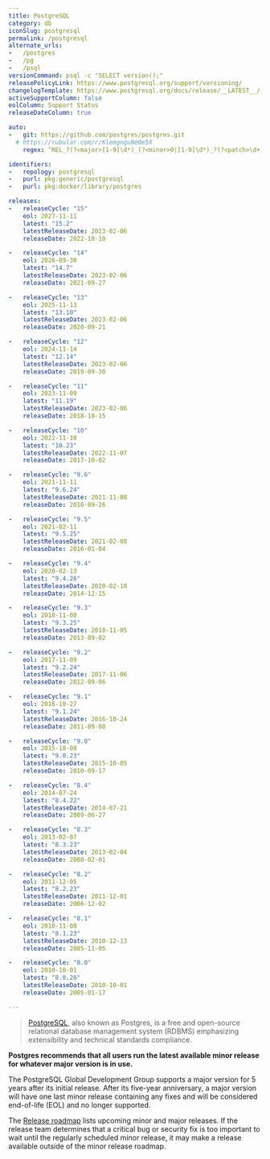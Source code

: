 ```yaml
---
title: PostgreSQL
category: db
iconSlug: postgresql
permalink: /postgresql
alternate_urls:
-   /postgres
-   /pg
-   /psql
versionCommand: psql -c "SELECT version();"
releasePolicyLink: https://www.postgresql.org/support/versioning/
changelogTemplate: https://www.postgresql.org/docs/release/__LATEST__/
activeSupportColumn: false
eolColumn: Support Status
releaseDateColumn: true

auto:
-   git: https://github.com/postgres/postgres.git
  # https://rubular.com/r/KlemgnguNe0e5X
    regex: ^REL_?(?<major>[1-9]\d*)_(?<minor>0|[1-9]\d*)_?(?<patch>\d+)?$

identifiers:
-   repology: postgresql
-   purl: pkg:generic/postgresql
-   purl: pkg:docker/library/postgres

releases:
-   releaseCycle: "15"
    eol: 2027-11-11
    latest: "15.2"
    latestReleaseDate: 2023-02-06
    releaseDate: 2022-10-10

-   releaseCycle: "14"
    eol: 2026-09-30
    latest: "14.7"
    latestReleaseDate: 2023-02-06
    releaseDate: 2021-09-27

-   releaseCycle: "13"
    eol: 2025-11-13
    latest: "13.10"
    latestReleaseDate: 2023-02-06
    releaseDate: 2020-09-21

-   releaseCycle: "12"
    eol: 2024-11-14
    latest: "12.14"
    latestReleaseDate: 2023-02-06
    releaseDate: 2019-09-30

-   releaseCycle: "11"
    eol: 2023-11-09
    latest: "11.19"
    latestReleaseDate: 2023-02-06
    releaseDate: 2018-10-15

-   releaseCycle: "10"
    eol: 2022-11-10
    latest: "10.23"
    latestReleaseDate: 2022-11-07
    releaseDate: 2017-10-02

-   releaseCycle: "9.6"
    eol: 2021-11-11
    latest: "9.6.24"
    latestReleaseDate: 2021-11-08
    releaseDate: 2016-09-26

-   releaseCycle: "9.5"
    eol: 2021-02-11
    latest: "9.5.25"
    latestReleaseDate: 2021-02-08
    releaseDate: 2016-01-04

-   releaseCycle: "9.4"
    eol: 2020-02-13
    latest: "9.4.26"
    latestReleaseDate: 2020-02-10
    releaseDate: 2014-12-15

-   releaseCycle: "9.3"
    eol: 2018-11-08
    latest: "9.3.25"
    latestReleaseDate: 2018-11-05
    releaseDate: 2013-09-02

-   releaseCycle: "9.2"
    eol: 2017-11-09
    latest: "9.2.24"
    latestReleaseDate: 2017-11-06
    releaseDate: 2012-09-06

-   releaseCycle: "9.1"
    eol: 2016-10-27
    latest: "9.1.24"
    latestReleaseDate: 2016-10-24
    releaseDate: 2011-09-08

-   releaseCycle: "9.0"
    eol: 2015-10-08
    latest: "9.0.23"
    latestReleaseDate: 2015-10-05
    releaseDate: 2010-09-17

-   releaseCycle: "8.4"
    eol: 2014-07-24
    latest: "8.4.22"
    latestReleaseDate: 2014-07-21
    releaseDate: 2009-06-27

-   releaseCycle: "8.3"
    eol: 2013-02-07
    latest: "8.3.23"
    latestReleaseDate: 2013-02-04
    releaseDate: 2008-02-01

-   releaseCycle: "8.2"
    eol: 2011-12-05
    latest: "8.2.23"
    latestReleaseDate: 2011-12-01
    releaseDate: 2006-12-02

-   releaseCycle: "8.1"
    eol: 2010-11-08
    latest: "8.1.23"
    latestReleaseDate: 2010-12-13
    releaseDate: 2005-11-05

-   releaseCycle: "8.0"
    eol: 2010-10-01
    latest: "8.0.26"
    latestReleaseDate: 2010-10-01
    releaseDate: 2005-01-17

---
```


> [PostgreSQL](https://www.postgresql.org/), also known as Postgres, is a free and open-source
> relational database management system (RDBMS) emphasizing extensibility and technical standards
> compliance.

**Postgres recommends that all users run the latest available minor release for whatever major
version is in use.**

The PostgreSQL Global Development Group supports a major version for 5 years after its initial
release. After its five-year anniversary, a major version will have one last minor release
containing any fixes and will be considered end-of-life (EOL) and no longer supported.

The [Release roadmap](https://www.postgresql.org/developer/roadmap/) lists upcoming minor and major
releases. If the release team determines that a critical bug or security fix is too important to
wait until the regularly scheduled minor release, it may make a release available outside of the
minor release roadmap.

